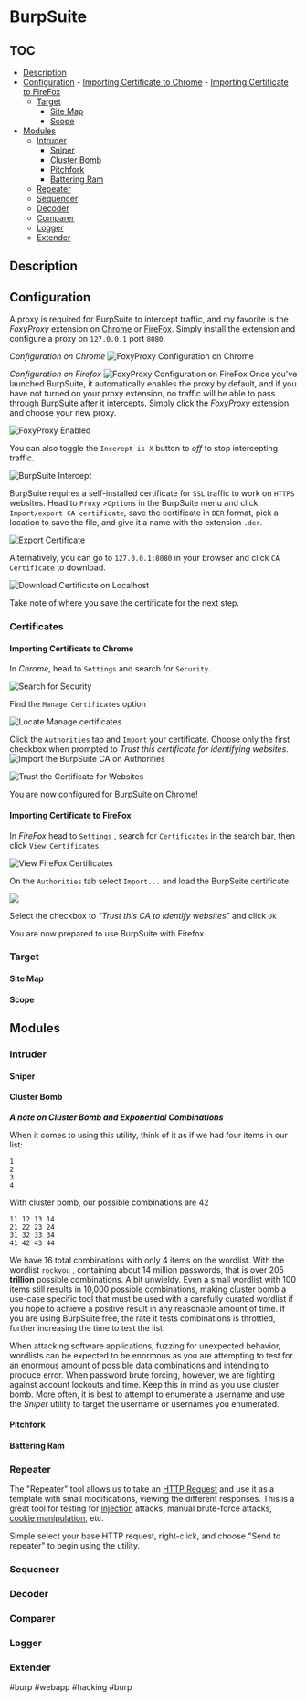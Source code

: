# BurpSuite
## TOC
- [Description](#Description)
- [Configuration](#Configuration)
		- [Importing Certificate to Chrome](#Importing%20Certificate%20to%20Chrome)
		- [Importing Certificate to FireFox](#Importing%20Certificate%20to%20FireFox)
	- [Target](#Target)
		- [Site Map](#Site%20Map)
		- [Scope](#Scope)
- [Modules](#Modules)
	- [Intruder](#Intruder)
		- [Sniper](#Sniper)
		- [Cluster Bomb](#Cluster%20Bomb)
		- [Pitchfork](#Pitchfork)
		- [Battering Ram](#Battering%20Ram)
	- [Repeater](#Repeater)
	- [Sequencer](#Sequencer)
	- [Decoder](#Decoder)
	- [Comparer](#Comparer)
	- [Logger](#Logger)
	- [Extender](#Extender)
## Description

## Configuration
A proxy is required for BurpSuite to intercept traffic, and my favorite is the *FoxyProxy* extension on [Chrome](https://chrome.google.com/webstore/detail/foxyproxy-standard/gcknhkkoolaabfmlnjonogaaifnjlfnp?hl=en) or [FireFox](https://addons.mozilla.org/en-US/firefox/addon/foxyproxy-standard/). Simply install the extension and configure a proxy on `127.0.0.1` port `8080`. 

_Configuration on Chrome_
![FoxyProxy Configuration on Chrome](tools/tools_photos/BurpSuite-FoxyProxy-Chrome.png)

_Configuration on Firefox_ 
![FoxyProxy Configuration on FireFox](tools/tools_photos/BurpSuite-FoxyProxy-Firefox.png)
Once you've launched BurpSuite, it automatically enables the proxy by default, and if you have not turned on your proxy extension, no traffic will be able to pass through BurpSuite after it intercepts. Simply click the *FoxyProxy* extension and choose your new proxy. 

![FoxyProxy Enabled](tools/tools_photos/BurpSuite-Foxy-Proxy-Enabled.png)

You can also toggle the `Incerept is X` button to *off* to stop intercepting traffic. 

![BurpSuite Intercept](tools/tools_photos/BurpSuite-Intercept-On_Off.png)

BurpSuite requires a self-installed certificate for `SSL` traffic to work on `HTTPS` websites. Head to `Proxy` >`Options` in the BurpSuite menu and click `Import/export CA certificate`, save the certificate in `DER` format, pick a location to save the file, and give it a name with the extension `.der`. 

![Export Certificate](tools/tools_photos/BurpSuite-Export-Certificate.png)

Alternatively, you can go to `127.0.0.1:8080` in your browser and click `CA Certificate` to download. 

![Download Certificate on Localhost](tools/tools_photos/BurpSuite-Certificate-On-Localhost.png)

Take note of where you save the certificate for the next step. 

### Certificates
#### Importing Certificate to Chrome
In *Chrome*, head to `Settings` and search for `Security`. 

![Search for Security](tools/tools_photos/BurpSuite-Chrome-Cert-Import-1.png)

Find the `Manage Certificates` option

![Locate Manage certificates](tools/tools_photos/BurpSuite-Chrome-Cert-Import-2.png)

Click the `Authorities` tab and `Import` your certificate. Choose only the first checkbox when prompted to *Trust this certificate for identifying websites*.
![Import the BurpSuite CA on Authorities](tools/tools_photos/BurpSuite-Chrome-Cert-Import-3.png)

![Trust the Certificate for Websites](tools/tools_photos/BurpSuite-Chrome-Cert-Import-4.png)

You are now configured for BurpSuite on Chrome!

#### Importing Certificate to FireFox

In *FireFox* head to `Settings` , search for `Certificates` in the search bar, then click `View Certificates`. 

![View FireFox Certificates](tools/tools_photos/BurpSuite-FireFox-Cert-Import-1.png)

On the `Authorities` tab select `Import...` and load the BurpSuite certificate. 

![](tools/tools_photos/BurpSuite-FireFox-Cert-Import-2.png)

Select the checkbox to *"Trust this CA to identify websites"* and click `Ok`

You are now prepared to use BurpSuite with Firefox


### Target
#### Site Map
#### Scope
## Modules
### Intruder
#### Sniper 
#### Cluster Bomb
***A note on Cluster Bomb and Exponential Combinations***   </br>

When it comes to using this utility, think of it as if we had four items in our list:

```
1
2
3
4
```

With cluster bomb, our possible combinations are 42

```
11 12 13 14 
21 22 23 24
31 32 33 34
41 42 43 44
```

We have 16 total combinations with only 4 items on the wordlist. With the wordlist `rockyou` , containing about 14 million passwords, that is over 205 **trillion** possible combinations. A bit unwieldy. Even a small wordlist with 100 items still results in 10,000 possible combinations, making cluster bomb a use-case specific tool that must be used with a carefully curated wordlist if you hope to achieve a positive result in any reasonable amount of time. If you are using BurpSuite free, the rate it tests combinations is throttled, further increasing the time to test the list.

When attacking software applications, fuzzing for unexpected behavior, wordlists can be expected to be enormous as you are attempting to test for an enormous amount of possible data combinations and intending to produce error. When password brute forcing, however, we are fighting against account lockouts and time. Keep this in mind as you use cluster bomb. More often, it is best to attempt to enumerate a username and use the _Sniper_ utility to target the username or usernames you enumerated.

#### Pitchfork
#### Battering Ram
### Repeater
The "Repeater" tool allows us to take an [HTTP Request](../../knowledge-base/concepts/web/http_request.md) and use it as a template with small modifications, viewing the different responses. This is a great tool for testing for [injection](../../knowledge-base/vulnerabilities/injection.md) attacks, manual brute-force attacks, [cookie manipulation](../../knowledge-base/vulnerabilities/cookie_manipulation.md), etc. 

Simple select your base HTTP request, right-click, and choose "Send to repeater" to begin using the utility. 
### Sequencer
### Decoder
### Comparer
### Logger
### Extender

#burp #webapp #hacking #burp 